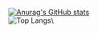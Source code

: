[![Anurag's GitHub stats](https://github-readme-stats.vercel.app/api?username=stenrax)](https://github.com/stenrax/github-readme-stats)  
 ![Top Langs](https://github-readme-stats.vercel.app/api/top-langs/?username=stenrax&layout=compact)\
